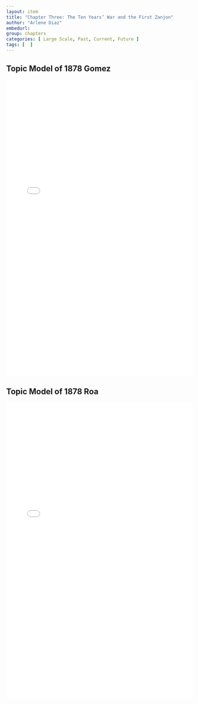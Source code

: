 ```yaml
---
layout: item
title: "Chapter Three: The Ten Years’ War and the First Zanjon"
author: "Arlene Diaz"
embedurl: 
group: chapters
categories: [ Large Scale, Past, Current, Future ]
tags: [  ]
---
```


## Topic Model of 1878 Gomez

<div>
<iframe style="width: 100%; height: 800px; border: none;" class="text-center" title="Collazo Book Similarity Heatmap" src="{{ site.baseurl }}/assets/chapter_three/corpus_1878_gomez_pyldavis_8_topics.html" webkitallowfullscreen mozallowfullscreen allowfullscreen></iframe>
</div>



## Topic Model of 1878 Roa

<div>
<iframe style="width: 100%; height: 800px; border: none;" class="text-center" title="Collazo Book Similarity Heatmap" src="{{ site.baseurl }}/assets/chapter_three/corpus_1878_roa_pyldavis_8_topics.html" webkitallowfullscreen mozallowfullscreen allowfullscreen></iframe>
</div>
